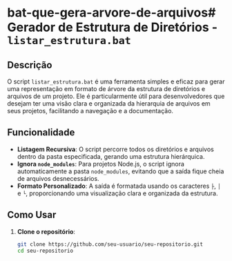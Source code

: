 # bat-que-gera-arvore-de-arquivos# Gerador de Estrutura de Diretórios - `listar_estrutura.bat`

## Descrição

O script `listar_estrutura.bat` é uma ferramenta simples e eficaz para gerar uma representação em formato de árvore da estrutura de diretórios e arquivos de um projeto. Ele é particularmente útil para desenvolvedores que desejam ter uma visão clara e organizada da hierarquia de arquivos em seus projetos, facilitando a navegação e a documentação.

## Funcionalidade

- **Listagem Recursiva**: O script percorre todos os diretórios e arquivos dentro da pasta especificada, gerando uma estrutura hierárquica.
- **Ignora `node_modules`**: Para projetos Node.js, o script ignora automaticamente a pasta `node_modules`, evitando que a saída fique cheia de arquivos desnecessários.
- **Formato Personalizado**: A saída é formatada usando os caracteres `├`, `│` e `└`, proporcionando uma visualização clara e organizada da estrutura.

## Como Usar

1. **Clone o repositório**:
   ```bash
   git clone https://github.com/seu-usuario/seu-repositorio.git
   cd seu-repositorio
